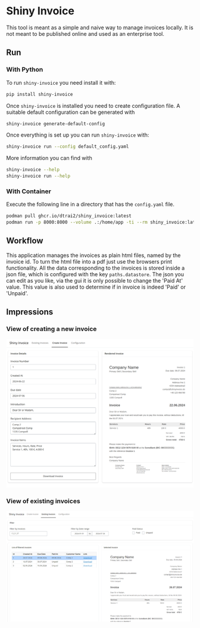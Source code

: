 # Shiny Invoice

This tool is meant as a simple and naive way to manage invoices locally.
It is not meant to be published online and used as an enterprise tool.


## Run

### With Python

To run `shiny-invoice` you need install it with:

```bash
pip install shiny-invoice
```

Once `shiny-invoice` is installed you need to create configuration file.
A suitable default configuration can be generated with
```bash
shiny-invoice generate-default-config
```

Once everything is set up you can run `shiny-invoice` with:

```bash
shiny-invoice run --config default_config.yaml
```

More information you can find with

```bash
shiny-invoice --help
shiny-invoice run --help
```

### With Container

Execute the following line in a directory that has the `config.yaml` file.
```bash
podman pull ghcr.io/dtrai2/shiny_invoice:latest
podman run -p 8000:8000 --volume .:/home/app -ti --rm shiny_invoice:latest run --config config.yaml
```

## Workflow

This application manages the invoices as plain html files, named by the invoice id.
To turn the html file into a pdf just use the browsers print functionality.
All the data corresponding to the invoices is stored inside a json file, which is configured with the key
`paths.datastore`.
The json you can edit as you like, via the gui it is only possible to change the 'Paid At' value.
This value is also used to determine if in invoice is indeed 'Paid' or 'Unpaid'.

## Impressions

### View of creating a new invoice
![new-invoice.png](docs/new-invoice.png)

### View of existing invoices
![existing-invoices.png](docs/existing-invoices.png)
